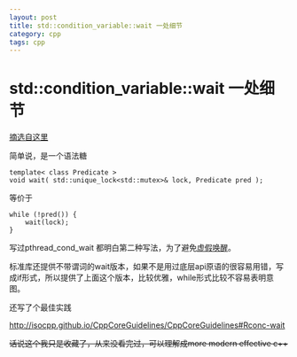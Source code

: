 ```yaml
---
layout: post
title: std::condition_variable::wait 一处细节
category: cpp
tags: cpp
---
```

# std::condition_variable::wait 一处细节

[摘选自这里](https://zh.cppreference.com/w/cpp/thread/condition_variable/wait)

简单说，是一个语法糖

```
template< class Predicate >
void wait( std::unique_lock<std::mutex>& lock, Predicate pred );
```

等价于

```
while (!pred()) {
    wait(lock);
}
```

写过pthread_cond_wait 都明白第二种写法，为了避免[虚假唤醒](https://www.zhihu.com/question/271521213)。

标准库还提供不带谓词的wait版本，如果不是用过底层api原语的很容易用错，写成if形式，所以提供了上面这个版本，比较优雅，while形式比较不容易表明意图。

还写了个最佳实践

http://isocpp.github.io/CppCoreGuidelines/CppCoreGuidelines#Rconc-wait 

~~话说这个我只是收藏了，从来没看完过，可以理解成more modern effective c++~~